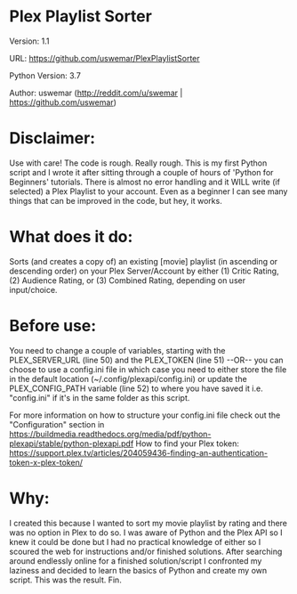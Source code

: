 # Plex Playlist Sorter
Version: 1.1

URL: https://github.com/uswemar/PlexPlaylistSorter

Python Version: 3.7

Author: uswemar (http://reddit.com/u/swemar | https://github.com/uswemar)


# Disclaimer:
Use with care! The code is rough. Really rough. This is my first Python script and I wrote
it after sitting through a couple of hours of 'Python for Beginners' tutorials. There
is almost no error handling and it WILL write (if selected) a Plex Playlist to your account.
Even as a beginner I can see many things that can be improved in the code, but hey, it works.

# What does it do: 
Sorts (and creates a copy of) an existing [movie] playlist (in ascending or descending order) on your Plex Server/Account
by either (1) Critic Rating, (2) Audience Rating, or (3) Combined Rating, depending on user input/choice.

# Before use: 
You need to change a couple of variables, starting with the PLEX_SERVER_URL (line 50)
and the PLEX_TOKEN (line 51) --OR-- you can choose to use a config.ini file in which case you need to
either store the file in the default location (~/.config/plexapi/config.ini) or update the PLEX_CONFIG_PATH
variable (line 52) to where you have saved it i.e. "config.ini" if it's in the same folder as this script.

For more information on how to structure your config.ini file check out the "Configuration" section in
https://buildmedia.readthedocs.org/media/pdf/python-plexapi/stable/python-plexapi.pdf
How to find your Plex token:
https://support.plex.tv/articles/204059436-finding-an-authentication-token-x-plex-token/

# Why:
I created this because I wanted to sort my movie playlist by rating and there was no option in Plex
to do so. I was aware of Python and the Plex API so I knew it could be done but I had no 
practical knowledge of either so I scoured the web for instructions and/or finished solutions.
After searching around endlessly online for a finished solution/script I confronted my laziness
and decided to learn the basics of Python and create my own script. This was the result. Fin.
